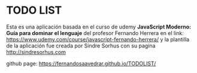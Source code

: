 ﻿# TODO LIST

Esta es una aplicación basada en el curso de udemy
**JavaScript Moderno: Guía para dominar el lenguaje**
del profesor Fernando Herrera en el link: https://www.udemy.com/course/javascript-fernando-herrera/
y la plantilla de la aplicación fue creada por Sindre Sorhus
con su pagina http://sindresorhus.com

github page: https://fernandosaavedrar.github.io/TODOLIST/
